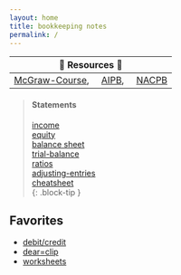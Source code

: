 ```yaml
---
layout: home
title: bookkeeping notes
permalink: /
---
```



| :honeybee: Resources :honeybee: |
|:---------:|
| [McGraw-Course](https://connect.mheducation.com/connect/hmStudentCourseList.do), &nbsp; &nbsp; [AIPB](https://aipb.org), &nbsp; &nbsp; [NACPB](https://www.certifiedpublicbookkeeper.org) |

 
> #### Statements   
>   
> [income](2024-01-17-1-income-statement)   
> [equity](2024-01-17-2-changes-in-equity)   
> [balance sheet](2024-01-17-3-balance-sheet)   
> [trial-balance](2024-01-28-5-trial-balance)   
> [ratios](2024-01-17-4-fin-ratios)   
> [adjusting-entries](2024-01-25-6-adjusting-entries.md)  
> [cheatsheet](2024-01-16-order-of-financial-statements)  
{: .block-tip }

## Favorites
- [debit/credit](2023-12-27-youtube-debit-credits-explained)   
- [dear=clip](2023-12-27-dear-clip)  
- [worksheets](2024-01-16-worksheet-template)  
